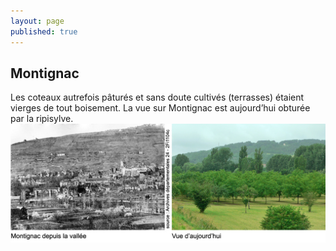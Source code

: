 ```yaml
---
layout: page
published: true
---
```


## Montignac

Les coteaux autrefois pâturés et sans doute cultivés (terrasses) étaient vierges de tout boisement. 
La vue sur Montignac est aujourd’hui obturée par la ripisylve.
![](/data/images/9/histoire/9_HISTOIRE_POPCP1.jpg)